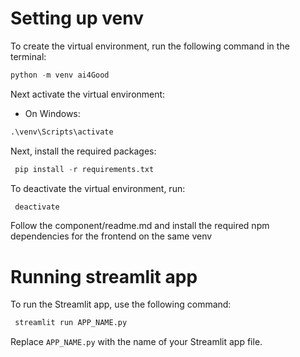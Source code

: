 # Setting up venv
To create the virtual environment, run the following command in the terminal:
```python
python -m venv ai4Good
```

Next activate the virtual environment:
- On Windows:
  
```python 
.\venv\Scripts\activate
```

Next, install the required packages:
```python
 pip install -r requirements.txt
```
To deactivate the virtual environment, run:
```python
 deactivate
 ```
Follow the component/readme.md and install the required npm dependencies for the frontend on the same venv
# Running streamlit app
To run the Streamlit app, use the following command:
```python
 streamlit run APP_NAME.py
 ```
Replace `APP_NAME.py` with the name of your Streamlit app file.